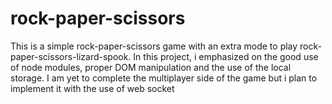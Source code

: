 # rock-paper-scissors
This is a simple rock-paper-scissors game with an extra mode to play rock-paper-scissors-lizard-spook.
In this project, i emphasized on the good use of node modules, proper DOM manipulation and the use of the local storage.
I am yet to complete the multiplayer side of the game but i plan to implement it with the use of web socket
